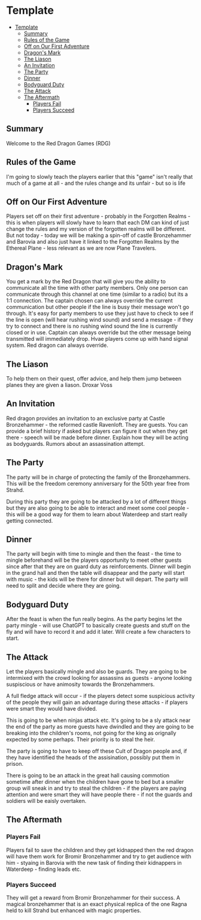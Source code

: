 # Template

- [Template](#template)
  - [Summary](#summary)
  - [Rules of the Game](#rules-of-the-game)
  - [Off on Our First Adventure](#off-on-our-first-adventure)
  - [Dragon's Mark](#dragons-mark)
  - [The Liason](#the-liason)
  - [An Invitation](#an-invitation)
  - [The Party](#the-party)
  - [Dinner](#dinner)
  - [Bodyguard Duty](#bodyguard-duty)
  - [The Attack](#the-attack)
  - [The Aftermath](#the-aftermath)
    - [Players Fail](#players-fail)
    - [Players Succeed](#players-succeed)


## Summary

Welcome to the Red Dragon Games (RDG)


## Rules of the Game

I'm going to slowly teach the players earlier that this "game" isn't really that much of a game at all - and the rules change and its unfair - but so is life



## Off on Our First Adventure

Players set off on their first adventure - probably in the Forgotten Realms - this is when players will slowly have to learn that each DM can kind of just change the rules and my version of the forgotten realms will be different. But not today - today we will be making a spin-off of castle Bronzehammer and Barovia and also just have it linked to the Forgotten Realms by the Ethereal Plane - less relevant as we are now Plane Travelers.


## Dragon's Mark

You get a mark by the Red Dragon that will give you the ability to communicate all the time with other party members. Only one person can communicate through this channel at one time (similar to a radio) but its a 1:1 connection. The captain chosen can always override the current communication but other people if the line is busy their message won't go through. It's easy for party members to use they just have to check to see if the line is open (will hear rushing wind sound) and send a message - if they try to connect and there is no rushing wind sound the line is currently closed or in use. Captain can always override but the other message being transmitted will immediately drop. Hvae players come up with hand signal system. Red dragon can always override.


## The Liason

To help them on their quest, offer advice, and help them jump between planes they are given a liason. Droxar Voss


## An Invitation

Red dragon provides an invitation to an exclusive party at Castle Bronzehammer - the reformed castle Ravenloft. They are guests. You can provide a brief history if asked but players can figure it out when they get there - speech will be made before dinner. Explain how they will be acting as bodyguards. Rumors about an assassination attempt.


## The Party

The party will be in charge of protecting the family of the Bronzehammers. This will be the freedom ceremony anniversary for the 50th year free from Strahd.

During this party they are going to be attacked by a lot of different things but they are also going to be able to interact and meet some cool people - this will be a good way for them to learn about Waterdeep and start really getting connected.

## Dinner

The party will begin with time to mingle and then the feast - the time to mingle beforehand will be the players opportunity to meet other guests since after that they are on guard duty as reinforcements. Dinner will begin in the grand hall and then the table will disappear and the party will start with music - the kids will be there for dinner but will depart. The party will need to split and decide where they are going. 


## Bodyguard Duty

After the feast is when the fun really begins. As the party begins let the party mingle - will use ChatGPT to basically create guests and stuff on the fly and will have to record it and add it later. Will create a few characters to start.


## The Attack

Let the players basically mingle and also be guards. They are going to be intermixed with the crowd looking for assassins as guests - anyone looking suspiscious or have animosity towards the Bronzehammers.

A full fledge attack will occur - if the players detect some suspicious activity of the people they will gain an advantage during these attacks - if players were smart they would have divided.

This is going to be when ninjas attack etc. It's going to be a sly attack near the end of the party as more guests have dwindled and they are going to be breaking into the children's rooms, not going for the king as orignally expected by some perhaps. Their priority is to steal the heir.

The party is going to have to keep off these Cult of Dragon people and, if they have identified the heads of the assisination, possibly put them in prison.


There is going to be an attack in the great hall causing commotion sometime after dinner when the children have gone to bed but a smaller group will sneak in and try to steal the children - if the players are paying attention and were smart they will have people there - if not the guards and soldiers will be eaisly overtaken.


## The Aftermath

### Players Fail

Players fail to save the children and they get kidnapped then the red dragon will have them work for Bromir Bronzehammer and try to get audience with him - styaing in Barovia with the new task of finding their kidnappers in Waterdeep - finding leads etc.

### Players Succeed

They will get a reward from Bromir Bronzehammer for their success. A magical bronzehammer that is an exact physical replica of the one Ragna held to kill Strahd but enhanced with magic properties. 




